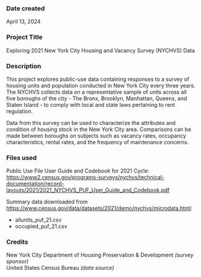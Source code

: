 ### Date created
April 13, 2024

### Project Title
Exploring 2021 New York City Housing and Vacancy Survey (NYCHVS) Data

### Description
This project explores public-use data containing responses to a survey of housing units and population conducted in New York City every three years. The NYCHVS collects data on a representative sample of units across all five boroughs of the city - The Bronx, Brooklyn, Manhattan, Queens, and Staten Island - to comply with local and state laws pertaining to rent regulation.

Data from this survey can be used to characterize the attributes and condition of housing stock in the New York City area.  Comparisons can be made between boroughs on subjects such as vacancy rates, occupancy characteristics, rental rates, and the frequency of maintenance concerns.     

### Files used
Public Use File User Guide and Codebook for 2021 Cycle: https://www2.census.gov/programs-surveys/nychvs/technical-documentation/record-layouts/2021/2021_NYCHVS_PUF_User_Guide_and_Codebook.pdf

Summary data downloaded from https://www.census.gov/data/datasets/2021/demo/nychvs/microdata.html:
* allunits_puf_21.csv
* occupied_puf_21.csv

### Credits
New York City Department of Housing Preservation & Development *(survey sponsor)*  
United States Census Bureau *(data source)*
